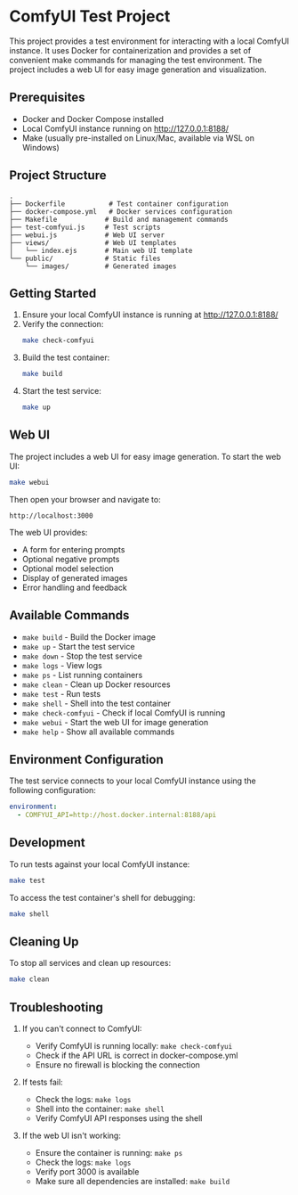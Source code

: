 # ComfyUI Test Project

This project provides a test environment for interacting with a local ComfyUI instance. It uses Docker for containerization and provides a set of convenient make commands for managing the test environment. The project includes a web UI for easy image generation and visualization.

## Prerequisites

- Docker and Docker Compose installed
- Local ComfyUI instance running on http://127.0.0.1:8188/
- Make (usually pre-installed on Linux/Mac, available via WSL on Windows)

## Project Structure

```
.
├── Dockerfile           # Test container configuration
├── docker-compose.yml   # Docker services configuration
├── Makefile            # Build and management commands
├── test-comfyui.js     # Test scripts
├── webui.js            # Web UI server
├── views/              # Web UI templates
│   └── index.ejs       # Main web UI template
└── public/             # Static files
    └── images/         # Generated images
```

## Getting Started

1. Ensure your local ComfyUI instance is running at http://127.0.0.1:8188/
2. Verify the connection:
   ```bash
   make check-comfyui
   ```
3. Build the test container:
   ```bash
   make build
   ```
4. Start the test service:
   ```bash
   make up
   ```

## Web UI

The project includes a web UI for easy image generation. To start the web UI:

```bash
make webui
```

Then open your browser and navigate to:
```
http://localhost:3000
```

The web UI provides:
- A form for entering prompts
- Optional negative prompts
- Optional model selection
- Display of generated images
- Error handling and feedback

## Available Commands

- `make build` - Build the Docker image
- `make up` - Start the test service
- `make down` - Stop the test service
- `make logs` - View logs
- `make ps` - List running containers
- `make clean` - Clean up Docker resources
- `make test` - Run tests
- `make shell` - Shell into the test container
- `make check-comfyui` - Check if local ComfyUI is running
- `make webui` - Start the web UI for image generation
- `make help` - Show all available commands

## Environment Configuration

The test service connects to your local ComfyUI instance using the following configuration:

```yaml
environment:
  - COMFYUI_API=http://host.docker.internal:8188/api
```

## Development

To run tests against your local ComfyUI instance:

```bash
make test
```

To access the test container's shell for debugging:

```bash
make shell
```

## Cleaning Up

To stop all services and clean up resources:

```bash
make clean
```

## Troubleshooting

1. If you can't connect to ComfyUI:
   - Verify ComfyUI is running locally: `make check-comfyui`
   - Check if the API URL is correct in docker-compose.yml
   - Ensure no firewall is blocking the connection

2. If tests fail:
   - Check the logs: `make logs`
   - Shell into the container: `make shell`
   - Verify ComfyUI API responses using the shell

3. If the web UI isn't working:
   - Ensure the container is running: `make ps`
   - Check the logs: `make logs`
   - Verify port 3000 is available
   - Make sure all dependencies are installed: `make build` 